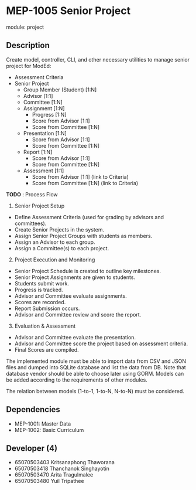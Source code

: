 # MEP-1005 Senior Project

module: project

## Description
Create model, controller, CLI, and other necessary utilities to manage senior project
for ModEd:

- Assessment Criteria
- Senior Project
    - Group Member (Student) [1:N]
    - Advisor [1:1]
    - Committee [1:N]
    - Assignment [1:N]
        - Progress [1:N]
        - Score from Advisor [1:1]
        - Score from Committee [1:N]
    - Presentation [1:N]
        - Score from Advisor [1:1]
        - Score from Committee [1:N]
    - Report [1:N]
        - Score from Advisor [1:1]
        - Score from Committee [1:N]
    - Assessment [1:1]
        - Score from Advisor [1:1] (link to Criteria)
        - Score from Committee [1:N] (link to Criteria)

**TODO** : Process Flow

1. Senior Project Setup
- Define Assessment Criteria (used for grading by advisors and committees).
- Create Senior Projects in the system.
- Assign Senior Project Groups with students as members.
- Assign an Advisor to each group.
- Assign a Committee(s) to each project.
2. Project Execution and Monitoring
- Senior Project Schedule is created to outline key milestones.
- Senior Project Assignments are given to students.
- Students submit work.
- Progress is tracked.
- Advisor and Committee evaluate assignments.
- Scores are recorded.
- Report Submission occurs.
- Advisor and Committee review and score the report.
3. Evaluation & Assessment
- Advisor and Committee evaluate the presentation.
- Advisor and Committee score the project based on assessment criteria.
- Final Scores are compiled.



The implemented module must be able to import data from CSV and JSON files and dumped
into SQLite database and list the data from DB. Note that database vendor should be able
to choose later using GORM. Models can be added according to the requirements of other
modules.

The relation between models (1-to-1, 1-to-N, N-to-N) must be considered.

## Dependencies
- MEP-1001: Master Data
- MEP-1002: Basic Curriculum

## Developer (4)
- 65070503403 Kritsanaphong Thaworana
- 65070503418 Thanchanok Singhayotin
- 65070503470 Arita Tragulmalee
- 65070503480 Yuil Tripathee

